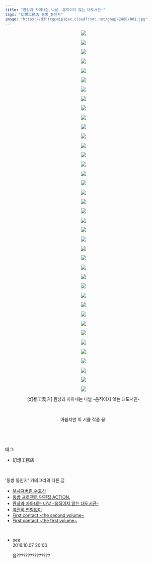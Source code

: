 ```yaml
---
title: "환상과 자아내는 나날 -움직이지 않는 대도서관-"
tags: "幻想工務店 동방_동인지"
image: "https://d3htrgpmip1qax.cloudfront.net/ghap/2480/001.jpg"
---
```

<div class="article">
<p style="text-align: center; clear: none; float: none;"><img src="{{ site.imgserver5 }}/ghap/2480/001.jpg"/></p>
<p style="text-align: center; clear: none; float: none;"><img src="{{ site.imgserver5 }}/ghap/2480/002.jpg"/></p>
<p style="text-align: center; clear: none; float: none;"><img src="{{ site.imgserver5 }}/ghap/2480/003.jpg"/></p>
<p style="text-align: center; clear: none; float: none;"><img src="{{ site.imgserver5 }}/ghap/2480/004.jpg"/></p>
<p style="text-align: center; clear: none; float: none;"><img src="{{ site.imgserver5 }}/ghap/2480/005.jpg"/></p>
<p style="text-align: center; clear: none; float: none;"><img src="{{ site.imgserver5 }}/ghap/2480/006.jpg"/></p>
<p style="text-align: center; clear: none; float: none;"><img src="{{ site.imgserver5 }}/ghap/2480/007.jpg"/></p>
<p style="text-align: center; clear: none; float: none;"><img src="{{ site.imgserver5 }}/ghap/2480/008.jpg"/></p>
<p style="text-align: center; clear: none; float: none;"><img src="{{ site.imgserver5 }}/ghap/2480/009.jpg"/></p>
<p style="text-align: center; clear: none; float: none;"><img src="{{ site.imgserver5 }}/ghap/2480/010.jpg"/></p>
<p style="text-align: center; clear: none; float: none;"><img src="{{ site.imgserver5 }}/ghap/2480/011.jpg"/></p>
<p style="text-align: center; clear: none; float: none;"><img src="{{ site.imgserver5 }}/ghap/2480/012.jpg"/></p>
<p style="text-align: center; clear: none; float: none;"><img src="{{ site.imgserver5 }}/ghap/2480/013.jpg"/></p>
<p style="text-align: center; clear: none; float: none;"><img src="{{ site.imgserver5 }}/ghap/2480/014.jpg"/></p>
<p style="text-align: center; clear: none; float: none;"><img src="{{ site.imgserver5 }}/ghap/2480/015.jpg"/></p>
<p style="text-align: center; clear: none; float: none;"><img src="{{ site.imgserver5 }}/ghap/2480/016.jpg"/></p>
<p style="text-align: center; clear: none; float: none;"><img src="{{ site.imgserver5 }}/ghap/2480/017.jpg"/></p>
<p style="text-align: center; clear: none; float: none;"><img src="{{ site.imgserver5 }}/ghap/2480/018.jpg"/></p>
<p style="text-align: center; clear: none; float: none;"><img src="{{ site.imgserver5 }}/ghap/2480/019.jpg"/></p>
<p style="text-align: center; clear: none; float: none;"><img src="{{ site.imgserver5 }}/ghap/2480/020.jpg"/></p>
<p style="text-align: center; clear: none; float: none;"><img src="{{ site.imgserver5 }}/ghap/2480/021.jpg"/></p>
<p style="text-align: center; clear: none; float: none;"><img src="{{ site.imgserver5 }}/ghap/2480/022.jpg"/></p>
<p style="text-align: center; clear: none; float: none;"><img src="{{ site.imgserver5 }}/ghap/2480/023.jpg"/></p>
<p style="text-align: center; clear: none; float: none;"><img src="{{ site.imgserver5 }}/ghap/2480/024.jpg"/></p>
<p style="text-align: center; clear: none; float: none;"><img src="{{ site.imgserver5 }}/ghap/2480/025.jpg"/></p>
<p style="text-align: center; clear: none; float: none;"><img src="{{ site.imgserver5 }}/ghap/2480/026.jpg"/></p>
<p style="text-align: center; clear: none; float: none;"><img src="{{ site.imgserver5 }}/ghap/2480/027.jpg"/></p>
<p style="text-align: center; clear: none; float: none;"><img src="{{ site.imgserver5 }}/ghap/2480/028.jpg"/></p>
<p style="text-align: center; clear: none; float: none;"><img src="{{ site.imgserver5 }}/ghap/2480/029.jpg"/></p>
<p style="text-align: center; clear: none; float: none;"><img src="{{ site.imgserver5 }}/ghap/2480/030.jpg"/></p>
<p style="text-align: center; clear: none; float: none;"><img src="{{ site.imgserver5 }}/ghap/2480/031.jpg"/></p>
<p style="text-align: center; clear: none; float: none;"><img src="{{ site.imgserver5 }}/ghap/2480/032.jpg"/></p>
<p style="text-align: center; clear: none; float: none;"><img src="{{ site.imgserver5 }}/ghap/2480/033.jpg"/></p>
<p style="text-align: center; clear: none; float: none;"><img src="{{ site.imgserver5 }}/ghap/2480/034.jpg"/></p>
<p style="text-align: center; clear: none; float: none;"><img src="{{ site.imgserver5 }}/ghap/2480/035.jpg"/></p>
<p style="text-align: center; clear: none; float: none;"><img src="{{ site.imgserver5 }}/ghap/2480/036.jpg"/></p>
<p style="text-align: center; clear: none; float: none;"><img src="{{ site.imgserver5 }}/ghap/2480/037.jpg"/></p>
<p style="text-align: center; clear: none; float: none;"><img src="{{ site.imgserver5 }}/ghap/2480/038.jpg"/></p>
<p style="text-align: center; clear: none; float: none;"><img src="{{ site.imgserver5 }}/ghap/2480/039.jpg"/></p>
<p style="text-align: center; clear: none; float: none;">[幻想工務店] 환상과 자아내는 나날 -움직이지 않는 대도서관-</p>
<p style="text-align: center; clear: none; float: none;"><br/></p>
<p style="text-align: center; clear: none; float: none;">아쉽지만 이 서클 작품 끝.</p>
<p><br/></p>
</div><br/>
<div class="tagTrail">
<p>태그: </p>
<ul>
<li>幻想工務店</li>
</ul>
</div><br/>
<div class="another">
<p>'동방 동인지' 카테고리의 다른 글</p>
<ul>
<li><a href="/ghap_2482">부셔져버린 수호신</a></li>
<li><a href="/ghap_2481">동방 프로젝트 단편집 ACTION.</a></li>
<li><a href="/ghap_2480">환상과 자아내는 나날 -움직이지 않는 대도서관-</a></li>
<li><a href="/ghap_2479">여전히 변함없이</a></li>
<li><a href="/ghap_2478">First contact ~the second volume~</a></li>
<li><a href="/ghap_2477">First contact ~the first volume~</a></li>
</ul>
</div><br/>
<div class="cb_module cb_fluid">
<div class="cb_wrt cb_profile">
<div class="comment">
<ul>
<li class="cb_thumb_off" id="comment14821992">
<div class="cb_comment_area">
<div class="cb_info_area">
<div class="cb_section">
<span class="cb_nick_name">pee</span>
</div>
<div class="cb_section">
<span class="cb_date">2016.10.07 20:00 </span>
</div>
</div>
<div class="cb_dsc_comment">
<p class="cb_dsc">
											음???????????????
										</p>
</div>
</div></li>
</ul>
</div>
</div><!-- commentList close -->
</div><br/>
